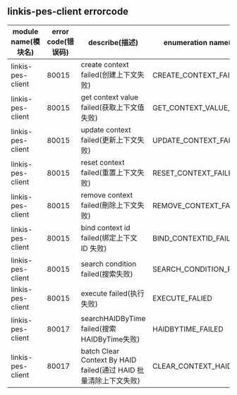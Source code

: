 ## linkis-pes-client   errorcode

| module name(模块名)  | error code(错误码)  | describe(描述) |enumeration name(枚举)| Exception Class(类名)|
|-------------------| -------- | ----- |-----|-----|
| linkis-pes-client |80015|create context failed(创建上下文失败)|CREATE_CONTEXT_FAILED|CsClientErrorCodeSummary|
| linkis-pes-client  |80015|get context value failed(获取上下文值失败)|GET_CONTEXT_VALUE_FAILED|CsClientErrorCodeSummary|
| linkis-pes-client  |80015|update context failed(更新上下文失败)|UPDATE_CONTEXT_FAILED|CsClientErrorCodeSummary|
| linkis-pes-client  |80015|reset context failed(重置上下文失败)|RESET_CONTEXT_FAILED|CsClientErrorCodeSummary|
| linkis-pes-client  |80015|remove context failed(刪除上下文失败)|REMOVE_CONTEXT_FAILED|CsClientErrorCodeSummary|
| linkis-pes-client  |80015|bind context id failed(绑定上下文 ID 失败)|BIND_CONTEXTID_FAILED|CsClientErrorCodeSummary|
| linkis-pes-client  |80015|search condition failed(搜索失败)|SEARCH_CONDITION_FAILED|CsClientErrorCodeSummary|
| linkis-pes-client  |80015|execute  failed(执行失败)|EXECUTE_FALIED|CsClientErrorCodeSummary|
| linkis-pes-client  |80017|searchHAIDByTime failed(搜索HAIDByTime失败)|HAIDBYTIME_FAILED|CsClientErrorCodeSummary|
| linkis-pes-client  |80017|batch Clear Context By HAID failed(通过 HAID 批量清除上下文失败)|CLEAR_CONTEXT_HAID_FAILED|CsClientErrorCodeSummary|


